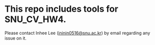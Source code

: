 # This repo includes tools for SNU_CV_HW4. 
Please contact Inhee Lee (ininin0516@snu.ac.kr) by email regarding any issue on it. 
